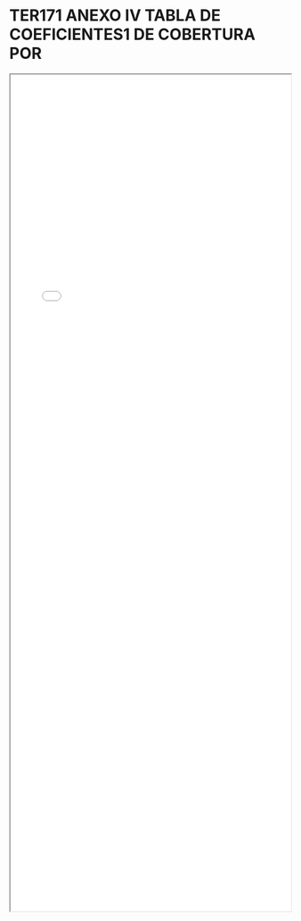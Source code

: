 
# TER171 ANEXO IV TABLA DE COEFICIENTES1 DE COBERTURA POR

<iframe src="../TER171 ANEXO IV TABLA DE COEFICIENTES1 DE COBERTURA POR.pdf" width="100%" height="1500px"></iframe>

